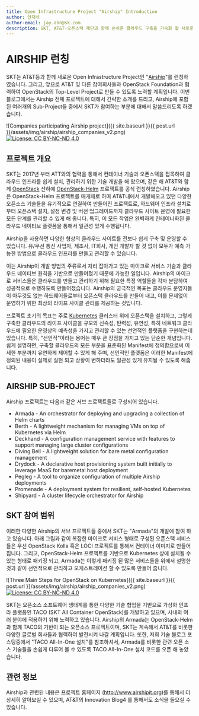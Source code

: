 ```yaml
---
title: Open Infrastructure Project "Airship" Introduction 
author: 안재석
author-email: jay.ahn@sk.com
description: SKT, AT&T-오픈스택 재단과 함께 손쉬운 클라우드 구축을 가속화 할 새로운 오픈 인프라 프로젝트 Airship 출범
---
```

# AIRSHIP 런칭 
SKT는 AT&T등과 함께 새로운 Open Infrastructure Project인 "[Airship]"를 런칭하였습니다. 그리고, 앞으로 AT&T 및 다른 참여회사들과 OpenStack Foundation과 협력하여 OpenStack의 Top-Level Project로 만들 수 있도록 노력할 계획입니다. 이번 블로그에서는 Airship 전체 프로젝트에 대해서 간략한 소개를 드리고, Airship에 포함된 여러개의 Sub-Project들 중에서 SKT가 참여하는 부분에 대해서 말씀드리도록 하겠습니다. 

![Companies participating Airship project]({{ site.baseurl }}{{ post.url }}/assets/img/airship/airship_companies_v2.png)
[![License: CC BY-NC-ND 4.0](https://licensebuttons.net/l/by-nc-nd/4.0/80x15.png)](https://creativecommons.org/licenses/by-nc-nd/4.0/)

## 프로젝트 개요   
SKT는 2017년 부터 ATT와의 협력을 통해서 컨테이너 기술과 오픈스택을 접목하여 클라우드 인프라를 쉽게 설치, 관리하기 위한 기술 개발을 해 왔으며, 같은 해 AT&T와 함께 [OpenStack] 산하에 [OpenStack-Helm] 프로젝트를 공식 런칭하였습니다. Airship은 OpenStack-Helm 프로젝트를 매개체로 하여 AT&T내에서 개발해오고 있던 다양한 오픈소스 기술들을 유기적으로 연결하여 만들어진 프로젝트로, 하드웨어 인프라 설치로부터 오픈스택 설치, 설정 변경 및 버전 업그레이드까지 클라우드 사이트 운영에 필요한 모든 단계를 관리할 수 있게 해 줍니다. 특히, 이 모든 작업은 완벽하게 컨테이너화된 클라우드 네이티브 플랫폼을 통해서 일관성 있게 수행됩니다. 

Airship을 사용하면 다양한 형상의 클라우드 사이트를 전보다 쉽게 구축 및 운영할 수 있습니다. 유/무선 통신 사업자, 제조사, IT회사, 개인 개발자 할 것 없이 모두가 예측 가능한 방법으로 클라우드 인프라를 만들고 관리할 수 있습니다. 

이는 Airship이 개발 방법의 주류로서 자리 잡아가고 있는 마이크로 서비스 기술과 클라우드 네이티브 원칙을 기반으로 만들어졌기 때문에 가능한 일입니다. Airship의 마이크로 서비스들은 클라우드를 만들고 관리하기 위해 필요한 특정 역할들을 각자 분담하여 성공적으로 수행하도록 만들어졌습니다. Airship의 궁극적인 목표는 클라우드 운영자들이 아무것도 없는 하드웨어들로부터 오픈스택 클라우드를 만들어 내고, 이를 문제없이 운영하기 위한 최상의 라이프 사이클 관리를 제공하는 것입니다. 

프로젝트 초기의 목표는 주로 [Kubernetes] 클러스터 위에 오픈스택을 설치하고, 그렇게 구축한 클라우드의 라이프 사이클을 규모와 신속성, 탄력성, 유연성, 특히 네트워크 클라우드에 필요한 운영상의 예측성을 가지고 관리할 수 있는 선언적인 플랫폼을 구현하는데 있습니다. 특히, "선언적"이라는 용어는 매우 큰 장점을 가지고 있는 단순한 개념입니다. 쉽게 설명하면, 구축할 클라우드의 모든 부분을 표준화된 Manifest에 정의함으로써 미세한 부분까지 유연하게 제어할 수 있게 해 주며, 선언적인 플랫폼은 이러한 Manifest에 정의된 내용이 실제로 실현 되고 상황이 변하더라도 일관성 있게 유지될 수 있도록 해줍니다. 

## AIRSHIP SUB-PROJECT 
Airship 프로젝트는 다음과 같은 서브 프로젝트들로 구성되어 있습니다. 

- Armada - An orchestrator for deploying and upgrading a collection of Helm charts 
- Berth - A lightweight mechanism for managing VMs on top of Kubernetes via Helm
- Deckhand - A configuration management service with features to support managing large cluster configurations
- Diving Bell - A lightweight solution for bare metal configuration management
- Drydock - A declarative host provisioning system built initially to leverage MaaS for baremetal host deployment
- Pegleg - A tool to organize configuration of multiple Airship deployments
- Promenade - A deployment system for resilient, self-hosted Kubernetes
- Shipyard - A cluster lifecycle orchestrator for Airship

## SKT 참여 범위
이러한 다양한 Airship의 서브 프로젝트들 중에서 SKT는 "Armada"의 개발에 참여 하고 있습니다. 아래 그림과 같이 복잡한 마이크로 서비스 형태로 구성된 오픈스택 서비스들은 우선 OpenStack Kolla 혹은 LOCI 프로젝트를 통해서 컨테이너 이미지로 만들어집니다. 그리고, OpenStack-Helm 프로젝트를 기반으로 Kubernetes 상에 설치될 수 있는 형태로 패키징 되고, Armada는 이렇게 패키징 된 많은 서비스들을 위에서 설명한 것과 같이 선언적으로 관리하고 오케스트레이션 할 수 있도록 만들어 줍니다.

![Three Main Steps for OpenStack on Kubernetes]({{ site.baseurl }}{{ post.url }}/assets/img/airship/airship_companies_v2.png)
[![License: CC BY-NC-ND 4.0](https://licensebuttons.net/l/by-nc-nd/4.0/80x15.png)](https://creativecommons.org/licenses/by-nc-nd/4.0/)

SKT는 오픈소스 소프트웨어 생태계를 통한 다양한 기술 협업을 기반으로 가상화 인프라 플랫폼인 TACO (SKT All Container OpenStack)를 개발하고 있으며, 사내외 여러 분야에 적용하기 위해 노력하고 있습니다. Airship의 Armada는 OpenStack-Helm과 함께 TACO의 기반이 되는 오픈소스 프로젝트이며, SKT는 계속해서 AT&T를 비롯한 다양한 글로벌 회사들과 협력하여 발전시켜 나갈 계획입니다.
또한, 저희 기술 블로그 포스팅중에서 "TACO All-In-One 설치"를 참조하셔서, Armada를 비롯한 관련 오픈 소스 기술들을 손쉽게 다루어 볼 수 있도록 TACO All-In-One 설치 코드를 오픈 해 놓았습니다.

## 관련 정보  
Airship과 관련된 내용은 프로젝트 홈페이지 (http://www.airshipit.org)를 통해서 더 상세히 알아보실 수 있으며, AT&T의 Innovation Blog4 를 통해서도 소식을 들으실 수 있습니다. 

[Airship]: http://www.aireshipit.org
[OpenStack-Helm]: https://github.com/openstack/openstack-helm
[OpenStack]: https://www.openstack.org/ 
[Kubernetes]: https://kubernetes.io/
